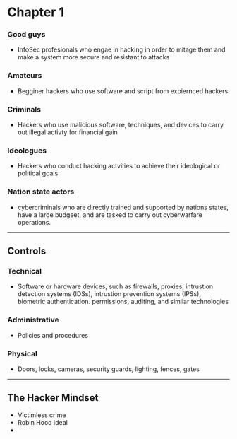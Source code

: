 # Chapter 1

### Good guys
- InfoSec profesionals who engae in hacking in order to mitage them and make a system more secure and resistant to attacks

### Amateurs
- Begginer hackers who use software and script from expiernced hackers

### Criminals
- Hackers who use malicious software, techniques, and devices to carry out illegal activty for financial gain

### Ideologues
- Hackers who conduct hacking actvities to achieve their ideological or political goals

### Nation state actors
- cybercriminals who are directly trained and supported by nations states, have a large budgeet, and are tasked to carry out cyberwarfare operations.


---

## Controls

### Technical
- Software or hardware devices, such as firewalls, proxies, intrustion detection systems (IDSs), intrustion prevention systems (IPSs), biometric authentication. permissions, auditing, and similar technologies

### Administrative
- Policies and procedures

### Physical
- Doors, locks, cameras, security guards, lighting, fences, gates

---

## The Hacker Mindset
- Victimless crime
- Robin Hood ideal
- 
